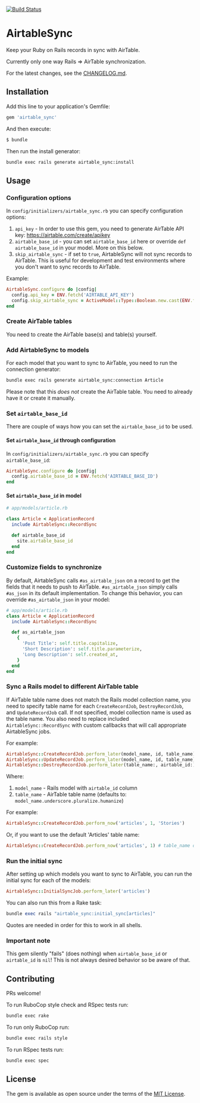 [![Build Status](https://github.com/vfonic/airtable_sync/workflows/build/badge.svg)](https://github.com/vfonic/airtable_sync/actions)

# AirtableSync

Keep your Ruby on Rails records in sync with AirTable.

Currently only one way Rails => AirTable synchronization.

For the latest changes, see the [CHANGELOG.md](CHANGELOG.md).

## Installation

Add this line to your application's Gemfile:

```ruby
gem 'airtable_sync'
```

And then execute:

```bash
$ bundle
```

Then run the install generator:

```bash
bundle exec rails generate airtable_sync:install
```

## Usage

### Configuration options

In `config/initializers/airtable_sync.rb` you can specify configuration options:

1. `api_key` - In order to use this gem, you need to generate AirTable API key: https://airtable.com/create/apikey
2. `airtable_base_id` - you can set `airtable_base_id` here or override `def airtable_base_id` in your model. More on this below.
3. `skip_airtable_sync` - if set to `true`, AirtableSync will not sync records to AirTable. This is useful for development and test environments where you don't want to sync records to AirTable.

Example:

```rb
AirtableSync.configure do |config|
  config.api_key = ENV.fetch('AIRTABLE_API_KEY')
  config.skip_airtable_sync = ActiveModel::Type::Boolean.new.cast(ENV.fetch('SKIP_AIRTABLE_SYNC'))
end
```

### Create AirTable tables

You need to create the AirTable base(s) and table(s) yourself.

### Add AirtableSync to models

For each model that you want to sync to AirTable, you need to run the connection generator:

```bash
bundle exec rails generate airtable_sync:connection Article
```

Please note that this _does not_ create the AirTable table. You need to already have it or create it manually.

### Set `airtable_base_id`

There are couple of ways how you can set the `airtable_base_id` to be used.

#### Set `airtable_base_id` through configuration

In `config/initializers/airtable_sync.rb` you can specify `airtable_base_id`:

```ruby
AirtableSync.configure do |config|
  config.airtable_base_id = ENV.fetch('AIRTABLE_BASE_ID')
end
```

#### Set `airtable_base_id` in model

```rb
# app/models/article.rb

class Article < ApplicationRecord
  include AirtableSync::RecordSync

  def airtable_base_id
    site.airtable_base_id
  end
end
```

### Customize fields to synchronize

By default, AirtableSync calls `#as_airtable_json` on a record to get the fields that it needs to push to AirTable. `#as_airtable_json` simply calls `#as_json` in its default implementation. To change this behavior, you can override `#as_airtable_json` in your model:

```ruby
# app/models/article.rb
class Article < ApplicationRecord
  include AirtableSync::RecordSync

  def as_airtable_json
    {
      'Post Title': self.title.capitalize,
      'Short Description': self.title.parameterize,
      'Long Description': self.created_at,
    }
  end
end
```

### Sync a Rails model to different AirTable table

If AirTable table name does not match the Rails model collection name, you need to specify table name for each `CreateRecordJob`, `DestroyRecordJob`, and `UpdateRecordJob` call. If not specified, model collection name is used as the table name.
You also need to replace included `AirtableSync::RecordSync` with custom callbacks that will call appropriate AirtableSync jobs.

For example:

```ruby
AirtableSync::CreateRecordJob.perform_later(model_name, id, table_name)
AirtableSync::UpdateRecordJob.perform_later(model_name, id, table_name)
AirtableSync::DestroyRecordJob.perform_later(table_name:, airtable_id:)
```

Where:

1.  `model_name` - Rails model with `airtable_id` column
2.  `table_name` - AirTable table name (defaults to: `model_name.underscore.pluralize.humanize`)

For example:

```ruby
AirtableSync::CreateRecordJob.perform_now('articles', 1, 'Stories')
```

Or, if you want to use the default 'Articles' table name:

```ruby
AirtableSync::CreateRecordJob.perform_now('articles', 1) # table_name defaults to 'Articles'
```

### Run the initial sync

After setting up which models you want to sync to AirTable, you can run the initial sync for each of the models:

```ruby
AirtableSync::InitialSyncJob.perform_later('articles')
```

You can also run this from a Rake task:

```ruby
bundle exec rails "airtable_sync:initial_sync[articles]"
```

Quotes are needed in order for this to work in all shells.

### Important note

This gem silently "fails" (does nothing) when `airtable_base_id` or `airtable_id` is `nil`! This is not always desired behavior so be aware of that.

## Contributing

PRs welcome!

To run RuboCop style check and RSpec tests run:

```sh
bundle exec rake
```

To run only RuboCop run:

```sh
bundle exec rails style
```

To run RSpec tests run:

```sh
bundle exec spec
```

## License

The gem is available as open source under the terms of the [MIT License](https://opensource.org/licenses/MIT).
